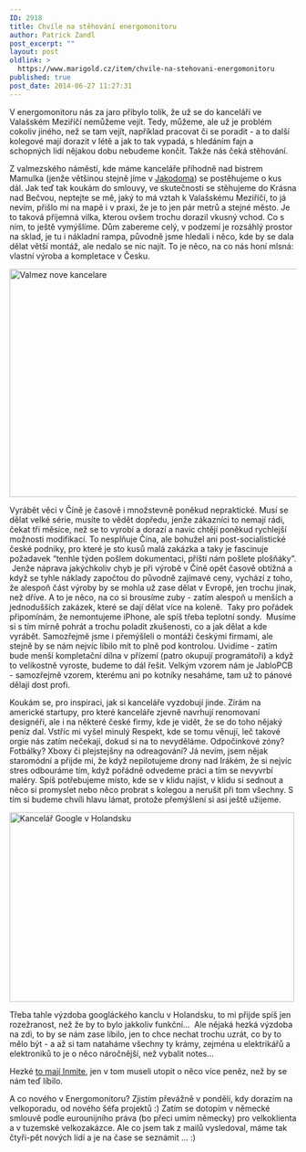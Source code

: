 ```yaml
---
ID: 2918
title: Chvíle na stěhování energomonitoru
author: Patrick Zandl
post_excerpt: ""
layout: post
oldlink: >
  https://www.marigold.cz/item/chvile-na-stehovani-energomonitoru
published: true
post_date: 2014-06-27 11:27:31
---
```

<p>V energomonitoru nás za jaro přibylo tolik, že už se do kanceláří ve Valašském Meziříčí nemůžeme vejít. Tedy, můžeme, ale už je problém cokoliv jiného, než se tam vejít, například pracovat či se poradit - a to další kolegové mají dorazit v létě a jak to tak vypadá, s hledáním fajn a schopných lidí nějakou dobu nebudeme končit. Takže nás čeká stěhování. </p>


<!--more-->

<p>Z valmezského náměstí, kde máme kanceláře příhodně nad bistrem Mamulka (jenže většinou stejně jíme v <a href="http://www.jakodoma.com">Jakodoma</a>) se postěhujeme o kus dál. Jak teď tak koukám do smlouvy, ve skutečnosti se stěhujeme do Krásna nad Bečvou, neptejte se mě, jaký to má vztah k Valašskému Meziříčí, to já nevím, přišlo mi na mapě i v praxi, že je to jen pár metrů a stejné město. Je to taková příjemná vilka, kterou ovšem trochu dorazil vkusný vchod. Co s ním, to ještě vymýšlíme. Dům zabereme celý, v podzemí je rozsáhlý prostor na sklad, je tu i nákladní rampa, původně jsme hledali i něco, kde by se dala dělat větší montáž, ale nedalo se nic najít. To je něco, na co nás honí mlsná: vlastní výroba a kompletace v Česku.  </p>

<p><img title="valmez-nove-kancelare.jpg" src="http://www.marigold.cz/wp-content/uploads/valmez-nove-kancelare.jpg" alt="Valmez nove kancelare" width="600" height="400" border="0" /></p>

<p>Vyrábět věci v Číně je časově i množstevně poněkud nepraktické. Musí se dělat velké série, musíte to vědět dopředu, jenže zákazníci to nemají rádi, čekat tři měsíce, než se to vyrobí a dorazí a navíc chtějí poněkud rychlejší možnosti modifikací. To nesplňuje Čína, ale bohužel ani post-socialistické české podniky, pro které je sto kusů malá zakázka a taky je fascinuje požadavek “tenhle týden pošlem dokumentaci, příští nám pošlete plošňáky”.  Jenže náprava jakýchkoliv chyb je při výrobě v Číně opět časově obtížná a když se tyhle náklady započtou do původně zajímavé ceny, vychází z toho, že alespoň část výroby by se mohla už zase dělat v Evropě, jen trochu jinak, než dříve. A to je něco, na co si brousíme zuby - zatím alespoň u menších a jednodušších zakázek, které se dají dělat více na koleně.  Taky pro pořádek připomínám, že nemontujeme iPhone, ale spíš třeba teplotní sondy.  Musíme si s tím mírně pohrát a trochu poladit zkušenosti, co a jak dělat a kde vyrábět. Samozřejmě jsme i přemýšleli o montáži českými firmami, ale stejně by se nám nejvíc líbilo mít to plně pod kontrolou. Uvidíme - zatím bude menší kompletační dílna v přízemí (patro okupují programátoři) a když to velikostně vyroste, budeme to dál řešit. Velkým vzorem nám je JabloPCB - samozřejmě vzorem, kterému ani po kotníky nesaháme, tam už to pánové dělají dost profi. </p>

<p>Koukám se, pro inspiraci, jak si kanceláře vyzdobují jinde. Zírám na americké startupy, pro které kanceláře zjevně navrhují renomovaní designéři, ale i na některé české firmy, kde je vidět, že se do toho nějaký peníz dal. Vstříc mi vyšel minulý Respekt, kde se tomu věnují, leč takové orgie nás zatím nečekají, dokud si na to nevyděláme. Odpočinkové zóny? Fotbálky? Xboxy či plejstejšny na odreagování? Já nevím, jsem nějak staromódní a přijde mi, že když nepilotujeme drony nad Irákém, že si nejvíc stres odbouráme tím, když pořádně odvedeme práci a tím se nevyvrbí maléry. Spíš potřebujeme místo, kde se v klidu najíst, v klidu si sednout a něco si promyslet nebo něco probrat s kolegou a nerušit při tom všechny. S tím si budeme chvíli hlavu lámat, protože přemýšlení si asi ještě užijeme. </p>

<p><img title="3028061-inline-googam5-2.jpg" src="http://www.marigold.cz/wp-content/uploads/3028061-inline-googam5-2.jpg" alt="Kancelář Google v Holandsku" width="500" height="332" border="0" /></p>

<p>Třeba tahle výzdoba googláckého kanclu v Holandsku, to mi přijde spíš jen rozežranost, než že by to bylo jakkoliv funkční…  Ale nějaká hezká výzdoba na zdi, to by se nám zase líbilo, jen to chce nechat trochu uzrát, co by to mělo být - a až si tam nataháme všechny ty krámy, zejména u elektrikářů a elektroniků to je o něco náročnější, než vybalit notes… </p>

<p>Hezké <a href="http://tech.ihned.cz/c1-59911700-inmite-pohled-do-noveho-sidla">to mají Inmite</a>, jen v tom museli utopit o něco více peněz, než by se nám teď líbilo. </p>

<p>A co nového v Energomonitoru? Zjistím převážně v pondělí, kdy dorazím na velkoporadu, od nového šéfa projektů :) Zatím se dotopím v německé smlouvě podle eurounijního práva (bo přeci umím německy) pro velkoklienta a v tuzemské velkozakázce. Ale co jsem tak z mailů vysledoval, máme tak čtyři-pět nových lidí a je na čase se seznámit … :)</p>
